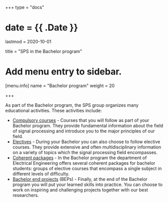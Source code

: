 +++
type = "docs"

# date = {{ .Date }}
lastmod = 2020-10-01

title = "SPS in the Bachelor program"

# Add menu entry to sidebar.
[menu.info]
  name = "Bachelor program"
  weight = 20

+++

As part of the Bachelor program, the SPS group organizes many educational activities. These activities include:

- [Compulsory  courses](../bachelor_electives/#major-courses) - Courses that you will follow as part of your Bachelor program. They provide fundamental information about the field of signal processing and introduce you to the major principles of our field.
- [Electives](../bachelor_electives/#electives) - During your Bachelor you can also choose to follow elective courses. They provide extensive and often multidisciplinary information on a variety of topics which the signal processing field encompasses.
- [Coherent packages](../bachelor_coherent) - In the Bachelor program the department of Electrical Engineering offers several coherent packages for bachelor students: groups of elective courses that encompass a single subject in different levels of difficulty.
- [Bachelor end projects](../bachelor_bep) (BEPs) - Finally, at the end of the Bachelor program you will put your learned skills into practice. You can choose to work on inspiring and challenging projects together with our best researchers.
